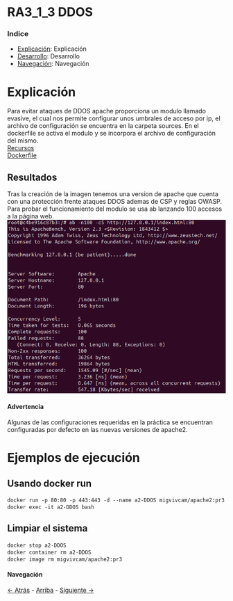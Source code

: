 # RA3_1_3 DDOS

### Indice

* [Explicación](#Explicación): Explicación
* [Desarrollo](#Ejemplos-de-ejecución): Desarrollo
* [Navegación](#Navegación): Navegación
  
# Explicación

Para evitar ataques de DDOS apache proporciona un modulo llamado evasive, el cual nos permite configurar unos umbrales de acceso por ip, el archivo de configuración se encuentra en la carpeta sources.
En el dockerfile se activa el modulo y se incorpora el archivo de configuración del mismo.  
[Recursos](./sources)  
[Dockerfile](./sources/dockerfile)  

## Resultados

Tras la creación de la imagen tenemos una version de apache que cuenta con una protección frente ataques DDOS ademas de CSP y reglas OWASP.  
Para probar el funcionamiento del modulo se usa ab lanzando 100 accesos a la página web.  
![IMG](./assets/DDOS.png)  
  
#### Advertencia
Algunas de las configuraciones requeridas en la práctica se encuentran configuradas por defecto en las nuevas versiones de apache2.

# Ejemplos de ejecución

## Usando docker run
```
docker run -p 80:80 -p 443:443 -d --name a2-DDOS migvivcam/apache2:pr3
docker exec -it a2-DDOS bash
```
## Limpiar el sistema
```
docker stop a2-DDOS
docker container rm a2-DDOS
docker image rm migvivcam/apache2:pr3
```

#### Navegación
[<- Atrás](../)  -  [Arriba](#RA3_1_3-DDOS)  -  [Siguiente ->](../RA3_1_4)